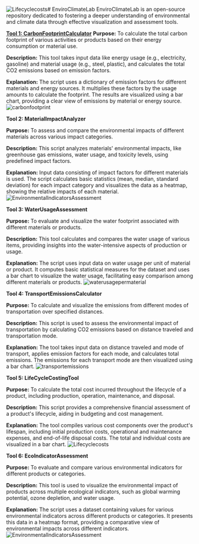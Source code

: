 ![Lifecyclecosts](https://github.com/GCA-Poulomi/EnviroClimateLab/assets/154719208/356a8abd-053d-4570-b7b6-6f9496a3368b)# EnviroClimateLab
EnviroClimateLab is an open-source repository dedicated to fostering a deeper understanding of environmental and climate data through effective visualization and assessment tools.

[**Tool 1: CarbonFootprintCalculator**](https://github.com/GCA-Poulomi/EnviroClimateLab/blob/main/Life%20Cycle%20Assessment%20Tools/CarbonFootprintCalculator.py) 
**Purpose:** To calculate the total carbon footprint of various activities or products based on their energy consumption or material use.

**Description:** This tool takes input data like energy usage (e.g., electricity, gasoline) and material usage (e.g., steel, plastic), and calculates the total CO2 emissions based on emission factors.

**Explanation:** The script uses a dictionary of emission factors for different materials and energy sources. It multiplies these factors by the usage amounts to calculate the footprint. The results are visualized using a bar chart, providing a clear view of emissions by material or energy source.
![carbonfootprint](https://github.com/GCA-Poulomi/EnviroClimateLab/assets/154719208/1812f421-6d99-483a-9799-e8a9b839445d)

**Tool 2: MaterialImpactAnalyzer**

**Purpose:** To assess and compare the environmental impacts of different materials across various impact categories.

**Description:** This script analyzes materials' environmental impacts, like greenhouse gas emissions, water usage, and toxicity levels, using predefined impact factors.

**Explanation:** Input data consisting of impact factors for different materials is used. The script calculates basic statistics (mean, median, standard deviation) for each impact category and visualizes the data as a heatmap, showing the relative impacts of each material.
![EnvironmentalIndicatorsAssessment](https://github.com/GCA-Poulomi/EnviroClimateLab/assets/154719208/6db64676-e0d8-4838-b949-9e8223c92a90)


**Tool 3: WaterUsageAssessment**

**Purpose:** To evaluate and visualize the water footprint associated with different materials or products.

**Description:** This tool calculates and compares the water usage of various items, providing insights into the water-intensive aspects of production or usage.

**Explanation:** The script uses input data on water usage per unit of material or product. It computes basic statistical measures for the dataset and uses a bar chart to visualize the water usage, facilitating easy comparison among different materials or products.
![waterusagepermaterial](https://github.com/GCA-Poulomi/EnviroClimateLab/assets/154719208/302abb82-cceb-4686-8d6e-aebf4a901ec5)

**Tool 4: TransportEmissionsCalculator**

**Purpose:** To calculate and visualize the emissions from different modes of transportation over specified distances.

**Description:** This script is used to assess the environmental impact of transportation by calculating CO2 emissions based on distance traveled and transportation mode.

**Explanation:** The tool takes input data on distance traveled and mode of transport, applies emission factors for each mode, and calculates total emissions. The emissions for each transport mode are then visualized using a bar chart.
![transportemissions](https://github.com/GCA-Poulomi/EnviroClimateLab/assets/154719208/ac781094-7d36-472e-8cfe-458cf173255b)

**Tool 5: LifeCycleCostingTool**

**Purpose:** To calculate the total cost incurred throughout the lifecycle of a product, including production, operation, maintenance, and disposal.

**Description:** This script provides a comprehensive financial assessment of a product's lifecycle, aiding in budgeting and cost management.

**Explanation:** The tool compiles various cost components over the product's lifespan, including initial production costs, operational and maintenance expenses, and end-of-life disposal costs. The total and individual costs are visualized in a bar chart.
![Lifecyclecosts](https://github.com/GCA-Poulomi/EnviroClimateLab/assets/154719208/90ab2a15-3eba-4a95-bcb0-3418e78aca03)


**Tool 6: EcoIndicatorAssessment**

**Purpose:** To evaluate and compare various environmental indicators for different products or categories.

**Description:** This tool is used to visualize the environmental impact of products across multiple ecological indicators, such as global warming potential, ozone depletion, and water usage.

**Explanation:** The script uses a dataset containing values for various environmental indicators across different products or categories. It presents this data in a heatmap format, providing a comparative view of environmental impacts across different indicators.
![EnvironmentalIndicatorsAssessment](https://github.com/GCA-Poulomi/EnviroClimateLab/assets/154719208/7557a229-c250-4140-a383-5539dac8772c)
